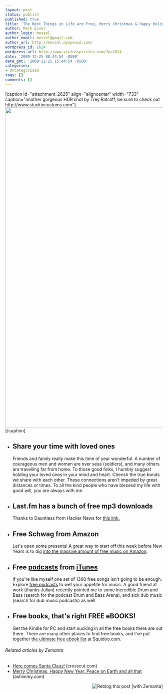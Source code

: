 ```yaml
---
layout: post
status: publish
published: true
title: 'The Best Things in Life are Free, Merry Christmas & Happy Holidays '
author: Mark Essel
author_login: messel
author_email: messel@gmail.com
author_url: http://messel.myopenid.com/
wordpress_id: 2624
wordpress_url: http://www.victusspiritus.com/?p=2624
date: '2009-12-25 08:44:54 -0500'
date_gmt: '2009-12-25 15:44:54 -0500'
categories:
- Uncategorized
tags: []
comments: []
---
```

<p>[caption id="attachment_2625" align="aligncenter" width="733" caption="another gorgeous HDR shot by Trey Ratcliff, be sure to check out http://www.stuckincustoms.com"]<a href="http://www.stuckincustoms.com/2009/12/25/merry-christmas-from-the-land-of-the-free-where-tripods-are-illegal-but-i-used-one-anyway/"><img class="size-full wp-image-2625 " title="Merry Christmas" src="{{ site.url }}/assets/2009/12/4211975947_1685052739_b.jpg" alt="" width="733" height="1024" /></a>[/caption]</p>
<ul>
<li>
<h2>Share your time with loved ones</h2>
<p>Friends and family really make this time of year wonderful. A number of courageous men and women are over seas (soldiers), and many others are travelling far from home. To those good folks, I humbly suggest holding your loved ones in your mind and heart. Cherish the true bonds we share with each other. These connections aren't impeded by great distances or times. To all the kind people who have blessed my life with good will, you are always with me.</li>
<li>
<h2>Last.fm has a bunch of free mp3 downloads</h2>
<p>Thanks to Dauntless from Hacker News for <a href="http://www.last.fm/music/+free-music-downloads?fallback=1&noredirect=1">this link.</a>
</li>
<li>
<h2>Free Schwag from Amazon</h2>
<p>Let's open some presents! A great way to start off this week before New Years is to dig <a href="http://www.amazon.com/gp/search/ref=sr_nr_p_n_feature_browse-b_0?rh=i:digital-music-ss,n:!195211011,n:!251258011,n:318768011,n:334896011,n:334897011,p_n_feature_browse-bin:625151011&bbn=334897011&sort=artistalbumrank&ie=UTF8&qid=1261747020&rnid=625149011">into the massive amount of free music on Amazon</a>.</li>
<li>
<h2>Free <a class="zem_slink" title="Podcast" rel="wikipedia" href="http://en.wikipedia.org/wiki/Podcast">podcasts</a> from <a class="zem_slink" title="ITunes Store" rel="homepage" href="http://www.apple.com/itunes/">iTunes</a></h2>
<p>If you're like myself one set of 1300 free songs isn't going to be enough. Explore <a href="http://www.apple.com/itunes/podcasts/">free podcasts</a> to wet your appetite for music. A good friend at work (thanks Julian) recently pointed me to some incredible Drum and Bass (search for the podcast Drum and Bass Arena), and sick dub music (search for dub music podcasts) as well</li>
<li>
<h2>Free books, that's right FREE eBOOKS!</h2>
<p>Get the Kindle for PC and start sucking in all the free books there are out there. There are many other places to find free books, and I've put together <a href="http://www.squidoo.com/e-BookLibraries">the ultimate free ebook list</a> at Squidoo.com.</li>
</ul>
<h6 class="zemanta-related-title" style="font-size: 1em;">Related articles by Zemanta</h6>
<ul class="zemanta-article-ul">
<li class="zemanta-article-ul-li"><a href="http://crosscut.com/2009/12/24/lifestyle-leisure/19467/">Here comes Santa Claus!</a> (crosscut.com)</li>
<li class="zemanta-article-ul-li"><a href="http://www.ashimmy.com/2009/12/merry-christmas-happy-new-year-peace-on-earth-and-all-that.html">Merry Christmas, Happy New Year, Peace on Earth and all that</a> (ashimmy.com)</li>
</ul>
<div class="zemanta-pixie" style="margin-top: 10px; height: 15px;"><a class="zemanta-pixie-a" title="Reblog this post [with Zemanta]" href="http://reblog.zemanta.com/zemified/dc5561bd-2d16-4f28-9523-9b862057685e/"><img class="zemanta-pixie-img" style="border: none; float: right;" src="http://img.zemanta.com/reblog_e.png?x-id=dc5561bd-2d16-4f28-9523-9b862057685e" alt="Reblog this post [with Zemanta]" /></a><span class="zem-script more-related pretty-attribution"><script src="http://static.zemanta.com/readside/loader.js" type="text/javascript"></script></span></div>
